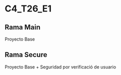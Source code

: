 # C4_T26_E1

## Rama Main
Proyecto Base

## Rama Secure
Proyecto Base + Seguridad por verificació de usuario

